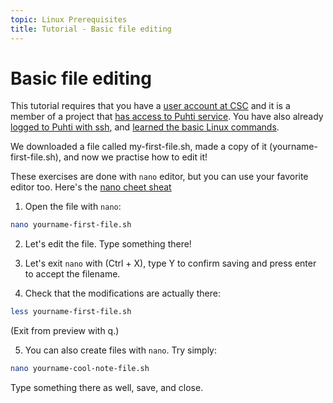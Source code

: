 ```yaml
---
topic: Linux Prerequisites
title: Tutorial - Basic file editing
---
```

# Basic file editing

This tutorial requires that you have a [user account at CSC](https://docs.csc.fi/accounts/how-to-create-new-user-account/)
and it is a member of a project that [has access to Puhti service](https://docs.csc.fi/accounts/how-to-add-service-access-for-project/).
You have also already [logged to Puhti with ssh](https://csc-training.github.io/csc-env-eff/hands-on/connecting/ssh-puhti.html), and [learned the basic Linux commands](https://csc-training.github.io/csc-env-eff/hands-on/linux_prerequisites/basic-linux-commands.html).

We downloaded a file called my-first-file.sh, made a copy of it (yourname-first-file.sh), and now we practise how to edit it!

These exercises are done with `nano` editor, but you can use your favorite editor too.
Here's the [nano cheet sheat](https://www.nano-editor.org/dist/latest/cheatsheet.html) 

1. Open the file with `nano`:
```bash
nano yourname-first-file.sh
```

2. Let's edit the file. Type something there!

3. Let's exit `nano` with (Ctrl + X), type Y to confirm saving and press enter to accept the filename.

4. Check that the modifications are actually there:
```bash
less yourname-first-file.sh
```
(Exit from preview with q.)

5. You can also create files with `nano`. Try simply:
```bash
nano yourname-cool-note-file.sh
```
Type something there as well, save, and close.
